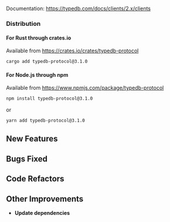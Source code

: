 Documentation: https://typedb.com/docs/clients/2.x/clients

### Distribution

#### For Rust through crates.io

Available from https://crates.io/crates/typedb-protocol

```sh
cargo add typedb-protocol@3.1.0
```

#### For Node.js through npm

Available from https://www.npmjs.com/package/typedb-protocol

```sh
npm install typedb-protocol@3.1.0
```
or
```sh
yarn add typedb-protocol@3.1.0
```


## New Features


## Bugs Fixed


## Code Refactors


## Other Improvements
- **Update dependencies**

    
